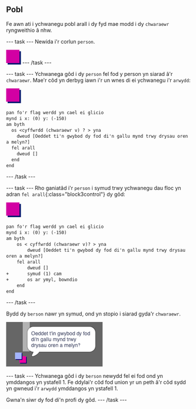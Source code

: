 ## Pobl

Fe awn ati i ychwanegu pobl arall i dy fyd mae modd i dy `chwaraewr` ryngweithio â nhw.

--- task --- Newida i'r corlun `person`.

![Corlun person](images/person.png) --- /task ---

--- task --- Ychwanega gôd i dy `person` fel fod y person yn siarad â'r `chwaraewr`. Mae'r côd yn derbyg iawn i'r un wnes di ei ychwanegu i'r `arwydd`:

![person](images/person.png)

```blocks3
pan fo'r flag werdd yn cael ei glicio
mynd i x: (0) y: (-150)
am byth 
  os <cyffwrdd (chwaraewr v) ? > yna 
    dweud [Oeddet ti'n gwybod dy fod di'n gallu mynd trwy drysau oren a melyn?]
  fel arall 
    dweud []
  end
end
```

--- /task ---

--- task --- Rho ganiatâd i'r `person` i symud trwy ychwanegu dau floc yn adran `fel arall`{:class="block3control"} dy gôd:

![person](images/person.png)

```blocks3
pan fo'r flag werdd yn cael ei glicio
mynd i x: (0) y: (-150)
am byth 
    os < cyffwrdd (chwaraewr v)? > yna 
        dweud [Oeddet ti'n gwybod dy fod di'n gallu mynd trwy drysau oren a melyn?]
    fel arall 
        dweud []
+       symud (1) cam
+       os ar ymyl, bowndio
    end
end

```

--- /task ---

Bydd dy `berson` nawr yn symud, ond yn stopio i siarad gyda'r `chwaraewr`.

![sgrinlun](images/world-person-test.png)

--- task --- Ychwanega gôd i dy `berson` newydd fel ei fod ond yn ymddangos yn ystafell 1. Fe ddylai'r côd fod union yr un peth â'r côd sydd yn gwneud i'r `arwydd` ymddangos yn ystafell 1.

Gwna'n siwr dy fod di'n profi dy gôd. --- /task ---